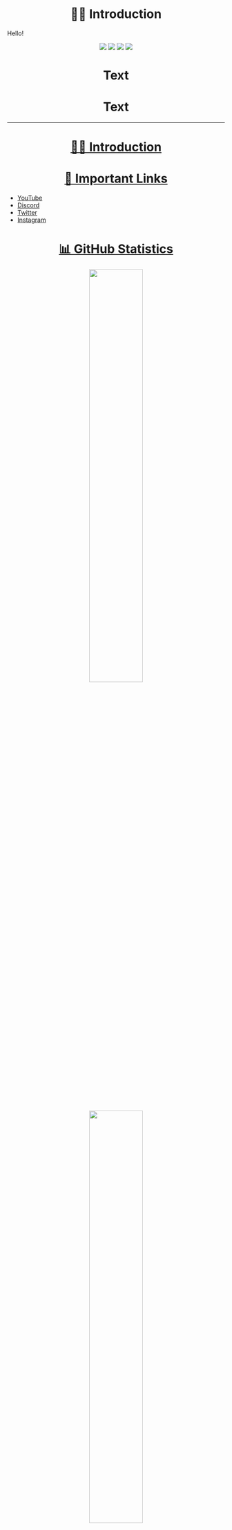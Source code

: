 <h1 align="center">
    <b>🙋‍♂️ Introduction</b>
</h1>


<p align="center">
    <p>Hello!</p>
</p>


<p align="center">
    <a href="https://www.youtube.com/Martonic"><img src="https://img.shields.io/badge/YouTube-FF0000?style=for-the-badge&logo=youtube&logoColor=white"/></a>
    <a href="https://discord.gg/R5nzBEmv8d"><img src="https://img.shields.io/badge/Discord-7289DA?style=for-the-badge&logo=discord&logoColor=white"/></a>
    <a href="https://twitter.com/itsmartonic"><img src="https://img.shields.io/badge/Twitter-1DA1F2?style=for-the-badge&logo=twitter&logoColor=white"/></a>
    <a href="https://www.instagram.com/itsmartonic"><img src="https://img.shields.io/badge/Instagram-E4405F?style=for-the-badge&logo=instagram&logoColor=white"/></a>
</p>

<h1 align="center">
    <b>Text</b>
</h1>

<h1 align="center">
    <b>Text</b>
</h1>

---






<h1 align="center"><u>🙋‍♂️ Introduction</u></h2>

<h1 align="center"><u>🔗 Important Links</u></h2>

- [YouTube](https://www.youtube.com/Martonic)
- [Discord](https://discord.gg/R5nzBEmv8d)
- [Twitter](https://twitter.com/ItsMartonic)
- [Instagram](https://www.instagram.com/itsmartonic/?hl=en)

<h1 align="center"><u>📊 GitHub Statistics</u></h2>

<p align="center">
<a href="https://github.com/ItsMartonic">
    <img width="49.5%" src="https://github-readme-stats.vercel.app/api?username=ItsMartonic&show_icons=true&theme=github_dark&include_all_commits=true&count_private=true"/>
    <br>
    <br>
    <img width="49.5%" src="https://github-readme-stats.vercel.app/api/top-langs/?username=ItsMartonic&layout=compact&theme=github_dark"/>
    </a>
</p>
